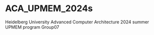 # ACA_UPMEM_2024s
Heidelberg University Advanced Computer Architecture 2024 summer UPMEM program Group07
